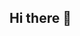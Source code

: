 ## Hi there 👋

<!--
**ISABELAROZENDO/ISABELAROZENDO** is a ✨ _special_ ✨ repository because its `README.md` (this file) appears on your GitHub profile.

Here are some ideas to get you started:

- 🔭 I’m currently working on alurA
- 🌱 I’m currently learning JavaScript language
- 👯 I’m looking to collaborate on devoloped projects 
- 🤔 I’m looking for help with my alura projects
- 💬 Ask me about my paintings
- 📫 How to reach me: isabelarozendo60@gmail.com
- 😄 Pronouns: she
- ⚡ Fun fact: hate boldo tea
-->
